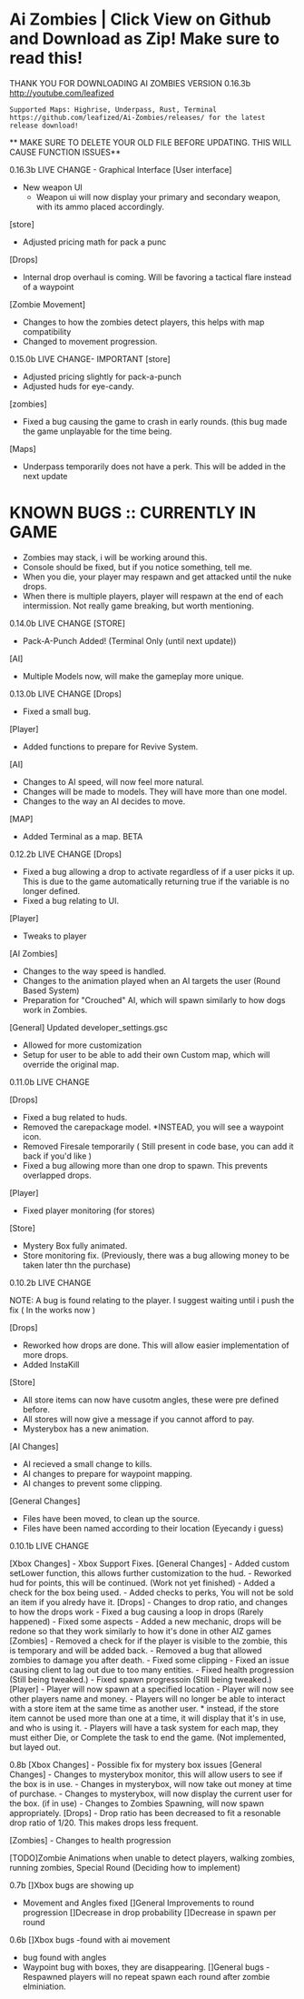 # Ai Zombies | Click View on Github and Download as Zip! Make sure to read this!
THANK YOU FOR DOWNLOADING AI ZOMBIES VERSION 0.16.3b
http://youtube.com/leafized


``Supported Maps: Highrise, Underpass, Rust, Terminal``
`https://github.com/leafized/Ai-Zombies/releases/ for the latest release download!` 

** MAKE SURE TO DELETE YOUR OLD FILE BEFORE UPDATING. THIS WILL CAUSE FUNCTION ISSUES**


0.16.3b LIVE CHANGE - Graphical Interface
[User interface]
- New weapon UI
   * Weapon ui will now display your primary and secondary weapon, with its ammo placed accordingly. 

[store]
- Adjusted pricing math for pack a punc

[Drops] 
- Internal drop overhaul is coming. Will be favoring a tactical flare instead of a waypoint 

[Zombie Movement] 
- Changes to how the zombies detect players, this helps with map compatibility 
- Changed to movement progression. 



0.15.0b LIVE CHANGE- IMPORTANT
[store]
- Adjusted pricing slightly for pack-a-punch
- Adjusted huds for eye-candy.

[zombies]
- Fixed a bug causing the game to crash in early rounds.
(this bug made the game unplayable for the time being.

[Maps]
- Underpass temporarily does not have a perk. This will be added in the next update
# KNOWN BUGS :: CURRENTLY IN GAME #
- Zombies may stack, i will be working around this.
- Console should be fixed, but if you notice something, tell me.
- When you die, your player may respawn and get attacked until the nuke drops.
- When there is multiple players, player will respawn at the end of each intermission. Not really game breaking, but worth mentioning.


0.14.0b LIVE CHANGE
[STORE]
- Pack-A-Punch Added! (Terminal Only (until next update))

[AI]
- Multiple Models now, will make the gameplay more unique.

0.13.0b LIVE CHANGE
[Drops]
- Fixed a small bug.

[Player]
- Added functions to prepare for Revive System.

[AI] 
- Changes to AI speed, will now feel more natural.
- Changes will be made to models. They will have more than one model.
- Changes to the way an AI decides to move.

[MAP]
- Added Terminal as a map. BETA

0.12.2b LIVE CHANGE
[Drops]
- Fixed a bug allowing a drop to activate regardless of if a user picks it up. This is due to the game automatically returning true if the variable is no longer defined.
- Fixed a bug relating to UI.

[Player]
- Tweaks to player 

[AI Zombies]
- Changes to the way speed is handled. 
- Changes to the animation played when an AI targets the user (Round Based System)
- Preparation for "Crouched" AI, which will spawn similarly to how dogs work in Zombies.

[General] Updated developer_settings.gsc
- Allowed for more customization
- Setup for user to be able to add their own Custom map, which will override the original map.



0.11.0b LIVE CHANGE

[Drops]
- Fixed a bug related to huds.
- Removed the carepackage model.
	*INSTEAD, you will see a waypoint icon.
- Removed Firesale temporarily ( Still present in code base, you can add it back if you'd like )
- Fixed a bug allowing more than one drop to spawn. This prevents overlapped drops.

[Player]
- Fixed player monitoring (for stores)

[Store]
- Mystery Box fully animated.
- Store monitoring fix. (Previously, there was a bug allowing money to be taken later thn the purchase)


0.10.2b LIVE CHANGE

NOTE: A bug is found relating to the player. I suggest waiting until i push the fix ( In the works now )

[Drops]
- Reworked how drops are done. This will allow easier implementation of more drops.
- Added InstaKill

[Store]
- All store items can now have cusotm angles, these were pre defined before.
- All stores will now give a message if you cannot afford to pay.
- Mysterybox has a new animation.

[AI Changes]
- AI recieved a small change to kills.
- AI changes to prepare for waypoint mapping.
- AI changes to prevent some clipping.

[General Changes]
- Files have been moved, to clean up the source.
- Files have been named according to their location (Eyecandy i guess)

0.10.1b LIVE CHANGE

[Xbox Changes]
	- Xbox Support Fixes.
[General Changes]
	- Added custom setLower function, this allows further customization to the hud.
	- Reworked hud for points, this will be continued. (Work not yet finished)
	- Added a check for the box being used.
	- Added checks to perks, You will not be sold an item if you alredy have it.
[Drops]
	- Changes to drop ratio, and changes to how the drops work
	- Fixed a bug causing a loop in drops (Rarely happened)
	- Fixed some aspects
	- Added a new mechanic, drops will be redone so that they work similarly to how it's done in other AIZ games
[Zombies]
	- Removed a check for if the player is visible to the zombie, this is temporary and will be added back.
	- Removed a bug that allowed zombies to damage you after death.
	- Fixed some clipping
	- Fixed an issue causing client to lag out due to too many entities.
	- Fixed health progression (Still being tweaked.)
	- Fixed spawn progressoin (Still being tweaked.)
[Player]
	- Player will now spawn at a specified location
	- Player will now see other players name and money.
	- Players will no longer be able to interact with a store item at the same time as another user.
		* instead, if the store item cannot be used more than one at a time, it will display that it's in use, and who is using it.
	- Players will have a task system for each map, they must either Die, or Complete the task to end the game. (Not implemented, but layed out.
	

0.8b
[Xbox Changes]
	- Possible fix for mystery box issues
[General Changes]
	- Changes to mysterybox monitor, this will allow users to see if the box is in use.
	- Changes in mysterybox, will now take out money at time of purchase.
	- Changes to mysterybox, will now display the current user for the box. (if in use)
	- Changes to Zombies Spawning, will now spawn appropriately.
[Drops]
	- Drop ratio has been decreased to fit a resonable drop ratio of 1/20. This makes drops less frequent.
	
[Zombies]
	- Changes to health progression
	
[TODO]Zombie Animations when unable to detect players, walking zombies, running zombies, Special Round (Deciding how to implement)


0.7b
[]Xbox bugs are showing up
  - Movement and Angles fixed
[]General Improvements to round progression
[]Decrease in drop probability
[]Decrease in spawn per round

0.6b
[]Xbox bugs 
   -found with ai movement
   - bug found with angles
   - Waypoint bug with boxes, they are disappearing.
[]General bugs
   -Respawned players will no repeat spawn each round after zombie elminiation.
